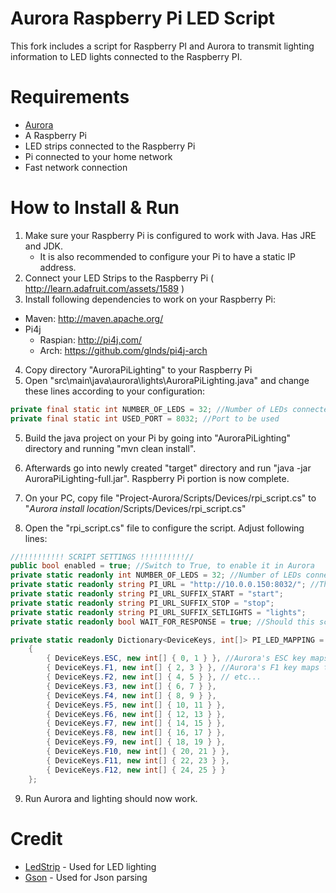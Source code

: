 # Aurora Raspberry Pi LED Script

This fork includes a script for Raspberry PI and Aurora to transmit lighting information to LED lights connected to the Raspberry PI.

# Requirements
* [Aurora](https://github.com/antonpup/Aurora)
* A Raspberry Pi
* LED strips connected to the Raspberry Pi
* Pi connected to your home network
* Fast network connection

# How to Install & Run
1. Make sure your Raspberry Pi is configured to work with Java. Has JRE and JDK.
   - It is also recommended to configure your Pi to have a static IP address.
2. Connect your LED Strips to the Raspberry Pi ( http://learn.adafruit.com/assets/1589 )
3. Install following dependencies to work on your Raspberry Pi:
 - Maven: http://maven.apache.org/
 - Pi4j
	- Raspian: http://pi4j.com/
	- Arch: https://github.com/glnds/pi4j-arch
4. Copy directory "AuroraPiLighting" to your Raspberry Pi
5. Open "src\main\java\aurora\lights\AuroraPiLighting.java" and change these lines according to your configuration:
``` Java
private final static int NUMBER_OF_LEDS = 32; //Number of LEDs connected to your Raspberry pi
private final static int USED_PORT = 8032; //Port to be used
```
5. Build the java project on your Pi by going into "AuroraPiLighting" directory and running "mvn clean install".
6. Afterwards go into newly created "target" directory and run "java -jar AuroraPiLighting-full.jar". Raspberry Pi portion is now complete.

7. On your PC, copy file "Project-Aurora/Scripts/Devices/rpi_script.cs" to "*Aurora install location*/Scripts/Devices/rpi_script.cs"
8. Open the "rpi_script.cs" file to configure the script. Adjust following lines:
``` C#
//!!!!!!!!!! SCRIPT SETTINGS !!!!!!!!!!//
public bool enabled = true; //Switch to True, to enable it in Aurora
private static readonly int NUMBER_OF_LEDS = 32; //Number of LEDs connected to your Raspberry pi
private static readonly string PI_URL = "http://10.0.0.150:8032/"; //The URL of your Pi (to which requests will be sent to)
private static readonly string PI_URL_SUFFIX_START = "start";
private static readonly string PI_URL_SUFFIX_STOP = "stop";
private static readonly string PI_URL_SUFFIX_SETLIGHTS = "lights";
private static readonly bool WAIT_FOR_RESPONSE = true; //Should this script wait for a response from Raspberry pi

private static readonly Dictionary<DeviceKeys, int[]> PI_LED_MAPPING = new Dictionary<DeviceKeys, int[]>()
    {
        { DeviceKeys.ESC, new int[] { 0, 1 } }, //Aurora's ESC key maps to PI's LED lights 0 and 1
        { DeviceKeys.F1, new int[] { 2, 3 } }, //Aurora's F1 key maps to PI's LED lights 2 and 1
        { DeviceKeys.F2, new int[] { 4, 5 } }, // etc...
        { DeviceKeys.F3, new int[] { 6, 7 } },
        { DeviceKeys.F4, new int[] { 8, 9 } },
        { DeviceKeys.F5, new int[] { 10, 11 } },
        { DeviceKeys.F6, new int[] { 12, 13 } },
        { DeviceKeys.F7, new int[] { 14, 15 } },
        { DeviceKeys.F8, new int[] { 16, 17 } },
        { DeviceKeys.F9, new int[] { 18, 19 } },
        { DeviceKeys.F10, new int[] { 20, 21 } },
        { DeviceKeys.F11, new int[] { 22, 23 } },
        { DeviceKeys.F12, new int[] { 24, 25 } }
    };
```

9. Run Aurora and lighting should now work.

# Credit
* [LedStrip](https://github.com/glnds/LedStrip) - Used for LED lighting
* [Gson](https://github.com/google/gson) - Used for Json parsing